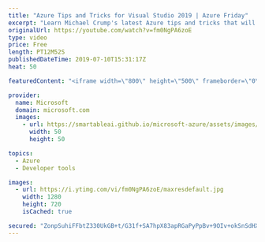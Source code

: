 ```yaml
---
title: "Azure Tips and Tricks for Visual Studio 2019 | Azure Friday"
excerpt: "Learn Michael Crump's latest Azure tips and tricks that will help you be more productive working with Azure in Visual Studio 2019. [00:40] Demo Start   Azure Tips and Tricks project https://aka.ms/azfr/554/01  Azure Tips and Tricks videos https://aka.ms/azfr/554/02  Tip 130: Visual Studio app settings"
originalUrl: https://youtube.com/watch?v=fm0NgPA6zoE
type: video
price: Free
length: PT12M52S
publishedDateTime: 2019-07-10T15:31:17Z
heat: 50

featuredContent: "<iframe width=\"800\" height=\"500\" frameborder=\"0\" src=\"https://www.youtube.com/embed/fm0NgPA6zoE\" allow=\"accelerometer; autoplay; encrypted-media; gyroscope; picture-in-picture\" allowfullscreen></iframe>"

provider:
  name: Microsoft
  domain: microsoft.com
  images:
    - url: https://smartableai.github.io/microsoft-azure/assets/images/organizations/microsoft.com-50x50.jpg
      width: 50
      height: 50

topics:
  - Azure
  - Developer tools

images:
  - url: https://i.ytimg.com/vi/fm0NgPA6zoE/maxresdefault.jpg
    width: 1280
    height: 720
    isCached: true

secured: "ZonpSuhiFFbtZ330UkGB+t/G31f+SA7hpX83apRGaPyPpBv+9OIv+okSnSdHXnDV3vVXMg7IMjE8s+ucci9t2ik9a8WWQdSlZbGhtrt28SiAAtZaDfXZ89Hb5Vw4DkjNEMYJm4oWJwHzZrKHBb4ycJM2gzVkeke86SluySoVJtGCBGMis9TaUzvRUM4Pa42eDNr62x+Iab4+lkeao/cWzPn+CDv8c/3IJctrGMNuUmO2JXEItqh7b7t9ikX9layTUJ+SC/JVxWBlklpJ/a0rF9J7BQbmQ+6qX8wFiVjvUYB5a6g2dq2b61mOAItI/NCWnqn3Mmma9nny0VtnVoczAEzYWFotG7GuTaLMJssGPnJsLhC5+ysU66DicxdEHBIvxCQWX5TtBvmovdjGoO3WXQIJZ+yWl2bnCbunbRfg0QE=;L1W/JdLIDOX+d5zzwTdwIg=="
---
```


